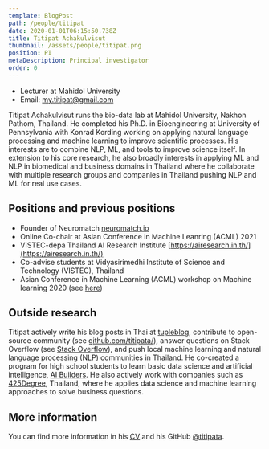 ```yaml
---
template: BlogPost
path: /people/titipat
date: 2020-01-01T06:15:50.738Z
title: Titipat Achakulvisut
thumbnail: /assets/people/titipat.png
position: PI
metaDescription: Principal investigator
order: 0
---
```


- Lecturer at Mahidol University
- Email: my.titipat@gmail.com

Titipat Achakulvisut runs the bio-data lab at Mahidol University, Nakhon Pathom, Thailand. He completed his Ph.D. in Bioengineering at University of Pennsylvania with Konrad Kording working on applying natural language processing and machine learning to improve scientific processes. His interests are to combine NLP, ML, and tools to improve science itself. In extension to his core research, he also broadly interests in applying ML and NLP in biomedical and business domains in Thailand where he collaborate with multiple research groups and companies in Thailand pushing NLP and ML for real use cases.

## Positions and previous positions

- Founder of Neuromatch [neuromatch.io](https://neuromatch.io/)
- Online Co-chair at Asian Conference in Machine Leanring (ACML) 2021
- VISTEC-depa Thailand AI Research Institute [https://airesearch.in.th/](https://airesearch.in.th/)
- Co-advise students at Vidyasirimedhi Institute of Science and Technology (VISTEC), Thailand
- Asian Conference in Machine Learning (ACML) workshop on Machine learning 2020 (see [here](https://acml-conf.github.io/2020-workshop-ml-in-thailand/))

## Outside research

Titipat actively write his blog posts in Thai at [tupleblog](https://tupleblog.github.io/), contribute to open-source community (see [github.com/titipata/](https://github.com/titipata/)), answer questions on Stack Overflow (see [Stack Overflow](https://stackoverflow.com/users/3626961/titipata)), and push local machine learning and natural language processing (NLP) communities in Thailand. He co-created a program for high school students to learn basic data science and artificial intelligence, [AI Builders](https://vistec-ai.github.io/ai-builders/). He also actively work with companies such as [425Degree](https://www.425degree.com/), Thailand, where he applies data science and machine learning approaches to solve business questions.

## More information

You can find more information in his [CV](https://github.com/titipata/titipat_cv/blob/master/pdf/Titipat_CV.pdf) and his GitHub [@titipata](https://github.com/titipata).
